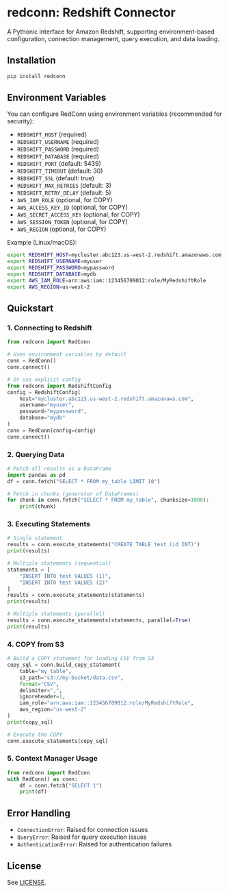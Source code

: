 # redconn: Redshift Connector

A Pythonic interface for Amazon Redshift, supporting environment-based configuration, connection management, query execution, and data loading.

## Installation

```bash
pip install redconn
```

## Environment Variables

You can configure RedConn using environment variables (recommended for security):

- `REDSHIFT_HOST` (required)
- `REDSHIFT_USERNAME` (required)
- `REDSHIFT_PASSWORD` (required)
- `REDSHIFT_DATABASE` (required)
- `REDSHIFT_PORT` (default: 5439)
- `REDSHIFT_TIMEOUT` (default: 30)
- `REDSHIFT_SSL` (default: true)
- `REDSHIFT_MAX_RETRIES` (default: 3)
- `REDSHIFT_RETRY_DELAY` (default: 5)
- `AWS_IAM_ROLE` (optional, for COPY)
- `AWS_ACCESS_KEY_ID` (optional, for COPY)
- `AWS_SECRET_ACCESS_KEY` (optional, for COPY)
- `AWS_SESSION_TOKEN` (optional, for COPY)
- `AWS_REGION` (optional, for COPY)

Example (Linux/macOS):
```bash
export REDSHIFT_HOST=mycluster.abc123.us-west-2.redshift.amazonaws.com
export REDSHIFT_USERNAME=myuser
export REDSHIFT_PASSWORD=mypassword
export REDSHIFT_DATABASE=mydb
export AWS_IAM_ROLE=arn:aws:iam::123456789012:role/MyRedshiftRole
export AWS_REGION=us-west-2
```

## Quickstart

### 1. Connecting to Redshift

```python
from redconn import RedConn

# Uses environment variables by default
conn = RedConn()
conn.connect()

# Or use explicit config
from redconn import RedshiftConfig
config = RedshiftConfig(
    host="mycluster.abc123.us-west-2.redshift.amazonaws.com",
    username="myuser",
    password="mypassword",
    database="mydb"
)
conn = RedConn(config=config)
conn.connect()
```

### 2. Querying Data

```python
# Fetch all results as a DataFrame
import pandas as pd
df = conn.fetch("SELECT * FROM my_table LIMIT 10")

# Fetch in chunks (generator of DataFrames)
for chunk in conn.fetch("SELECT * FROM my_table", chunksize=1000):
    print(chunk)
```

### 3. Executing Statements

```python
# Single statement
results = conn.execute_statements("CREATE TABLE test (id INT)")
print(results)

# Multiple statements (sequential)
statements = [
    "INSERT INTO test VALUES (1)",
    "INSERT INTO test VALUES (2)"
]
results = conn.execute_statements(statements)
print(results)

# Multiple statements (parallel)
results = conn.execute_statements(statements, parallel=True)
print(results)
```

### 4. COPY from S3

```python
# Build a COPY statement for loading CSV from S3
copy_sql = conn.build_copy_statement(
    table="my_table",
    s3_path="s3://my-bucket/data.csv",
    format="CSV",
    delimiter=",",
    ignoreheader=1,
    iam_role="arn:aws:iam::123456789012:role/MyRedshiftRole",
    aws_region="us-west-2"
)
print(copy_sql)

# Execute the COPY
conn.execute_statements(copy_sql)
```

### 5. Context Manager Usage

```python
from redconn import RedConn
with RedConn() as conn:
    df = conn.fetch("SELECT 1")
    print(df)
```

## Error Handling

- `ConnectionError`: Raised for connection issues
- `QueryError`: Raised for query execution issues
- `AuthenticationError`: Raised for authentication failures

## License

See [LICENSE](LICENSE).
